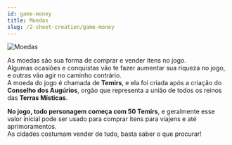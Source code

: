 ```yaml
---
id: game-money
title: Moedas
slug: /2-sheet-creation/game-money
---
```


![Moedas](https://fabulas-e-goblins-book.s3-us-west-2.amazonaws.com/criando-seu-personagem/moedas.png)

As moedas são sua forma de comprar e vender itens no jogo. <br/>
Algumas ocasiões e conquistas vão te fazer aumentar sua riqueza no jogo, e outras vão agir no caminho contrário. <br/>
A moeda do jogo é chamada de **Temirs**, e ela foi criada após a criação do **Conselho dos Augúrios**, orgão que representa a união de todos os reinos das **Terras Místicas**.

**No jogo, todo personagem começa com 50 Temirs**, e geralmente esse valor inicial pode ser usado para comprar itens para viajens e até aprimoramentos. <br/>
As cidades costumam vender de tudo, basta saber o que procurar!
